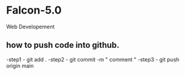 # Falcon-5.0
Web Developement


## how to push code into github.
-step1 - git add .
-step2 - git commit -m " comment "
-step3 - git push origin main

